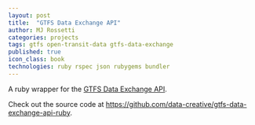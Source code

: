 ```yaml
---
layout: post
title:  "GTFS Data Exchange API"
author: MJ Rossetti
categories: projects
tags: gtfs open-transit-data gtfs-data-exchange
published: true
icon_class: book
technologies: ruby rspec json rubygems bundler
---
```


A ruby wrapper for the [GTFS Data Exchange API](http://www.gtfs-data-exchange.com/api).

Check out the source code at https://github.com/data-creative/gtfs-data-exchange-api-ruby.

